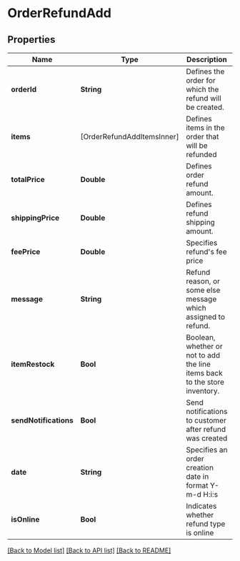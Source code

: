 # OrderRefundAdd

## Properties
Name | Type | Description | Notes
------------ | ------------- | ------------- | -------------
**orderId** | **String** | Defines the order for which the refund will be created. | [optional] 
**items** | [OrderRefundAddItemsInner] | Defines items in the order that will be refunded | [optional] 
**totalPrice** | **Double** | Defines order refund amount. | [optional] 
**shippingPrice** | **Double** | Defines refund shipping amount. | [optional] 
**feePrice** | **Double** | Specifies refund&#39;s fee price | [optional] 
**message** | **String** | Refund reason, or some else message which assigned to refund. | [optional] 
**itemRestock** | **Bool** | Boolean, whether or not to add the line items back to the store inventory. | [optional] [default to false]
**sendNotifications** | **Bool** | Send notifications to customer after refund was created | [optional] [default to false]
**date** | **String** | Specifies an order creation date in format Y-m-d H:i:s | [optional] 
**isOnline** | **Bool** | Indicates whether refund type is online | [optional] [default to false]

[[Back to Model list]](../README.md#documentation-for-models) [[Back to API list]](../README.md#documentation-for-api-endpoints) [[Back to README]](../README.md)


